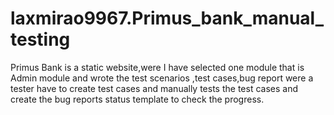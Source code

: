 # laxmirao9967.Primus_bank_manual_testing
Primus Bank is a static website,were I have selected one module that is Admin module and wrote the test scenarios ,test cases,bug report were a tester have to create test cases and manually tests the test cases and create the bug reports status template to check the progress.

